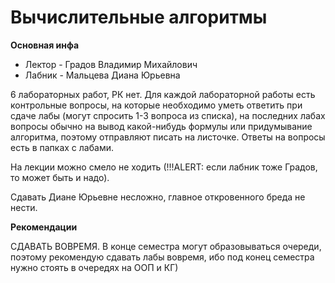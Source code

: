 # Вычислительные алгоритмы

**Основная инфа**

- Лектор - Градов Владимир Михайлович
- Лабник - Мальцева Диана Юрьевна

6 лабораторных работ, РК нет. Для каждой лабораторной работы есть контрольные вопросы, на которые необходимо уметь ответить при сдаче лабы (могут спросить 1-3 вопроса из списка), на последних лабах вопросы обычно на вывод какой-нибудь формулы или придумывание алгоритма, поэтому отправляют писать на листочке. Ответы на вопросы есть в папках с лабами.

На лекции можно смело не ходить (!!!ALERT: если лабник тоже Градов, то может быть и надо). 

Сдавать Диане Юрьевне несложно, главное откровенного бреда не нести.

**Рекомендации**

СДАВАТЬ ВОВРЕМЯ. В конце семестра могут образовываться очереди, поэтому рекомендую сдавать лабы вовремя, ибо под конец семестра нужно стоять в очередях на ООП и КГ)


